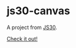 # js30-canvas

A project from [JS30](https://javascript30.com/).

[Check it out!](https://cadekynaston.github.io/js30-canvas/)
